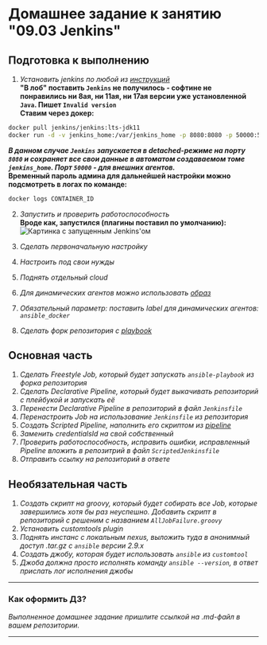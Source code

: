 # Домашнее задание к занятию "09.03 Jenkins"

## Подготовка к выполнению

1. *Установить jenkins по любой из [инструкций](https://www.jenkins.io/download/)*  
**"В лоб" поставить `Jenkins` не получилось - софтине не понравились ни 8ая, ни 11ая, ни 17ая версии уже установленной `Java`. Пишет `Invalid version`**  
**Ставим через докер:**  
```bash
docker pull jenkins/jenkins:lts-jdk11
docker run -d -v jenkins_home:/var/jenkins_home -p 8080:8080 -p 50000:50000 --restart always jenkins/jenkins:lts-jdk11
```
***В данном случае `Jenkins` запускается в detached-режиме на порту `8080` и сохраняет все свои данные в автоматом создаваемом томе `jenkins_home`. Порт `50000` - для внешних агентов.***  
**Временный пароль админа для дальнейшей настройки можно подсмотреть в логах по команде:**  
```bash
docker logs CONTAINER_ID
```  

2. *Запустить и проверить работоспособность*  
**Вроде как, запустился (плагины поставил по умолчанию):**  
![Картинка с запущенным Jenkins'ом](./pic/dz9_3_0_1)

3. *Сделать первоначальную настройку*
4. *Настроить под свои нужды*
5. *Поднять отдельный cloud*
6. *Для динамических агентов можно использовать [образ](https://hub.docker.com/repository/docker/aragast/agent)*
7. *Обязательный параметр: поставить label для динамических агентов: `ansible_docker`*
8. *Сделать форк репозитория с [playbook](https://github.com/aragastmatb/example-playbook)*

## Основная часть

1. *Сделать Freestyle Job, который будет запускать `ansible-playbook` из форка репозитория*
2. *Сделать Declarative Pipeline, который будет выкачивать репозиторий с плейбукой и запускать её*
3. *Перенести Declarative Pipeline в репозиторий в файл `Jenkinsfile`*
4. *Перенастроить Job на использование `Jenkinsfile` из репозитория*
5. *Создать Scripted Pipeline, наполнить его скриптом из [pipeline](./pipeline)*
6. *Заменить credentialsId на свой собственный*
7. *Проверить работоспособность, исправить ошибки, исправленный Pipeline вложить в репозитрий в файл `ScriptedJenkinsfile`*
8. *Отправить ссылку на репозиторий в ответе*

## Необязательная часть

1. *Создать скрипт на groovy, который будет собирать все Job, которые завершились хотя бы раз неуспешно. Добавить скрипт в репозиторий с решеним с названием `AllJobFailure.groovy`*
2. *Установить customtools plugin*
3. *Поднять инстанс с локальным nexus, выложить туда в анонимный доступ  .tar.gz с `ansible`  версии 2.9.x*
4. *Создать джобу, которая будет использовать `ansible` из `customtool`*
5. *Джоба должна просто исполнять команду `ansible --version`, в ответ прислать лог исполнения джобы* 

---

### Как оформить ДЗ?

*Выполненное домашнее задание пришлите ссылкой на .md-файл в вашем репозитории.*

---
